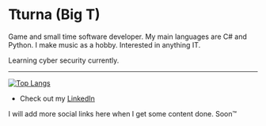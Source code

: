 # Tturna (Big T)

Game and small time software developer. My main languages are C# and Python. I make music as a hobby.
Interested in anything IT.

<!--
Learning C++, basic AI, web tech and general software dev.
-->

Learning cyber security currently.

<!--
I am a general software developer and a hobby musician who likes to focus on video games. I have something called a "Vocational upper secondary qualification in information technology", that I got from a vocational college one time.

<hr>

I like to work on whatever project I'm interested about. Recently I've been developing a Unity game and a human interface project to
make humans into musical instruments.
-->

<!--
I have worked on several personal video game projects with Unity.

Learning more C#, C++, Python, AI stuff and general programming along the way.

<hr>
-->

<!--
My main programming languages are C# and Python. I started with C# to make games with Unity, but recently I've used Python for pretty much everything.
I've made websites with HTML, CSS, PHP and JavaScript. Learning React.
I've programmed simple Arduino projects with C++ and made small projects with Lua inside a Minecraft mod.
-->

<!-- I've played guitar for a couple years now. I believe music is the supreme art form and I want to produce it for mainly myself, but for others to hear as well. I use Reaper as a DAW. -->

<hr>

[![Top Langs](https://github-readme-stats.vercel.app/api/top-langs/?username=Tturna&layout=compact&theme=nord)](https://github.com/anuraghazra/github-readme-stats)

<!--
### TL;DR

I make software with C# and Python. I'm learning C++. <!-- I make music with Reaper. -->

- Check out my <a href="https://www.linkedin.com/in/roope-juponaho-1a9199156">LinkedIn</a> 
<!-- - Find me on <a href="https://twitter.com/ArttuRna">Twitter</a> -->

I will add more social links here when I get some content done. Soon™️
